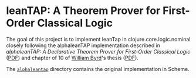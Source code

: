leanTAP: A Theorem Prover for First-Order Classical Logic
=========================================================

The goal of this project is to implement leanTap in
clojure.core.logic.nominal closely following the alphaleanTAP
implementation described in _alphaleanTAP: A Declarative Theorem Prover
for First-Order Classical
Logic_ ([PDF](http://www.cs.indiana.edu/~webyrd/alphaleantap/alphatap.pdf))
and chapter of 10 of
[William Byrd](http://www.cs.indiana.edu/~webyrd/)'s thesis
([PDF](http://gradworks.umi.com/3380156.pdf)).

The [`alphaleantap`](https://github.com/namin/leantap/tree/master/alphaleantap) directory contains the original implementation in
Scheme.

